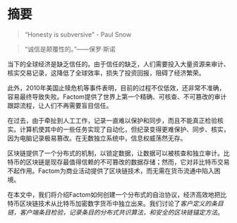 ﻿# 摘要
> “Honesty is subversive” - Paul Snow

> “诚信是颠覆性的。”——保罗·斯诺

当下的全球经济是缺乏信任的。由于信任的缺乏，人们需要投入大量资源来审计、核实交易记录，这降低了全球效率，损失了投资回报，阻碍了经济繁荣。

此外，2010年美国止赎危机等事件表明，目前的过程不仅低效，还非常不准确，容易最终导致失败。Factom提供了世界上第一个精确、可核查、不可篡改的审计跟踪流程，让人们不再需要盲目信任。

在过去，由于牵扯到人工工作，记录一直难以保护和同步，而且不能真正检验核实。计算机使其中的一些任务实现了自动化，但纪录变得更难保护、同步、核实，因为电脑记录极易篡改。在无数独立系统中，信息权威荡然无存。

区块链提供了一个分布式的机制，以锁定数据，让数据可以被核查和独立审计。比特币的区块链是现存最值得信赖的不可篡改的数据存储；然而，它对非比特币交易不起作用。Factom为商业活动提供了区块链技术，而无需在货币流通中陷入困境。

在本文中，我们将介绍Factom如何创建一个分布式的自治协议，经济高效地把比特币区块链技术从比特币加密数字货币中独立出来。我们讨论了*客户定义的条目链，客户端条目检验，记录条目的分布式共识算法，和安全的区块链锚定方法*。
